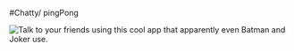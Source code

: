 #Chatty/ pingPong

![Talk to your friends using this cool app that apparently even Batman and Joker use.](https://github.com/Abhi1189/react-simple-boilerplate/tree/master/build/pingPong.png)
